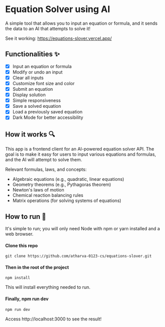 
# Equation Solver using AI

A simple tool that allows you to input an equation or formula, and it sends the data to an AI that attempts to solve it!

See it working: <https://equations-slover.vercel.app/>

## Functionalities ✨

- [x] Input an equation or formula
- [x] Modify or undo an input
- [x] Clear all inputs
- [x] Customize font size and color
- [x] Submit an equation
- [x] Display solution
- [x] Simple responsiveness 
- [x] Save a solved equation
- [x] Load a previously saved equation
- [x] Dark Mode for better accessibility

## How it works 🔍

This app is a frontend client for an AI-powered equation solver API. The goal is to make it easy for users to input various equations and formulas, and the AI will attempt to solve them.

Relevant formulas, laws, and concepts:
- Algebraic equations (e.g., quadratic, linear equations)
- Geometry theorems (e.g., Pythagoras theorem)
- Newton's laws of motion
- Chemical reaction balancing rules
- Matrix operations (for solving systems of equations)
## How to run 🚀

It's simple to run; you will only need Node with npm or yarn installed and a web browser.

#### Clone this repo


```
git clone https://github.com/atharva-0123-cs/equations-slover.git
```

#### Then in the root of the project

```
npm install
```

This will install everything needed to run.

#### Finally, npm run dev 
```
npm run dev
```
Access http://localhost:3000 to see the result!
